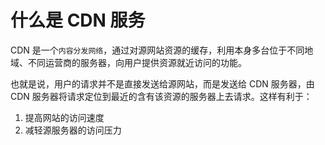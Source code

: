 # 什么是 CDN 服务

CDN 是一个`内容分发网络`，通过对源网站资源的缓存，利用本身多台位于不同地域、不同运营商的服务器，向用户提供资源就近访问的功能。

也就是说，用户的请求并不是直接发送给源网站，而是发送给 CDN 服务器，由 CDN 服务器将请求定位到最近的含有该资源的服务器上去请求。这样有利于：

1. 提高网站的访问速度
2. 减轻源服务器的访问压力
